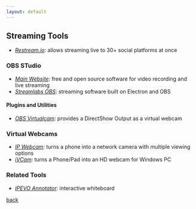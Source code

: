 ```yaml
---
layout: default
---
```


## Streaming Tools

* _[Restream.io](https://restream.io/)_: allows streaming live to 30+ social platforms at once

### OBS STudio

* _[Main Website](https://obsproject.com/)_: free and open source software for video recording and live streaming
* _[Streamlabs OBS](https://streamlabs.com/)_: streaming software built on Electron and OBS

#### Plugins and Utilities

* _[OBS Virtualcam](https://obsproject.com/forum/resources/obs-virtualcam.949/)_: provides a DirectShow Output as a virtual webcam

### Virtual Webcams

* _[IP Webcam](https://play.google.com/store/apps/details?id=com.pas.webcam.pro)_: turns a phone into a network camera with multiple viewing options
* _[iVCam](https://www.e2esoft.com/ivcam/)_: turns a Phone/Pad into an HD webcam for Windows PC

### Related Tools

* _[IPEVO Annotator](https://www.ipevo.com/software/annotator)_: interactive whiteboard

[back](../)
